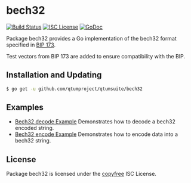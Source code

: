 bech32
==========

[![Build Status](http://img.shields.io/travis/btcsuite/qtumsuite.svg)](https://travis-ci.org/btcsuite/qtumsuite)
[![ISC License](http://img.shields.io/badge/license-ISC-blue.svg)](http://copyfree.org)
[![GoDoc](https://godoc.org/github.com/qtumproject/qtumsuite/bech32?status.png)](http://godoc.org/github.com/qtumproject/qtumsuite/bech32)

Package bech32 provides a Go implementation of the bech32 format specified in
[BIP 173](https://github.com/bitcoin/bips/blob/master/bip-0173.mediawiki).

Test vectors from BIP 173 are added to ensure compatibility with the BIP.

## Installation and Updating

```bash
$ go get -u github.com/qtumproject/qtumsuite/bech32
```

## Examples

* [Bech32 decode Example](http://godoc.org/github.com/qtumproject/qtumsuite/bech32#example-Bech32Decode)
  Demonstrates how to decode a bech32 encoded string.
* [Bech32 encode Example](http://godoc.org/github.com/qtumproject/qtumsuite/bech32#example-BechEncode)
  Demonstrates how to encode data into a bech32 string.

## License

Package bech32 is licensed under the [copyfree](http://copyfree.org) ISC
License.
